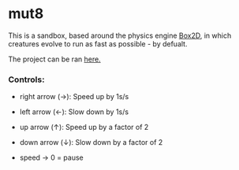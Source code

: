 # mut8

This is a sandbox, based around the physics engine [Box2D](https://github.com/erincatto/Box2D),
in which creatures evolve to run as fast as possible - by defualt.

The project can be ran [here.](https://rawgit.com/tobq/mut8/master/index.html)

### Controls:
* right arrow (→): Speed up by 1s/s
* left arrow (←): Slow down by 1s/s
* up arrow (↑): Speed up by a factor of 2
* down arrow (↓): Slow down by a factor of 2

* speed → 0 = pause
